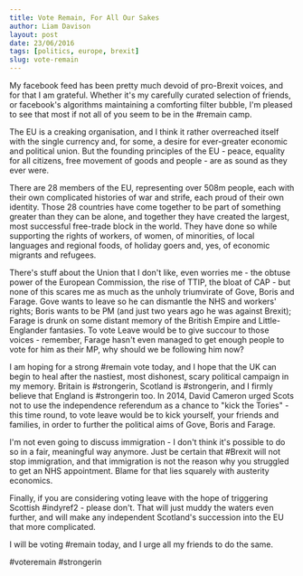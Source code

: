 ```yaml
---
title: Vote Remain, For All Our Sakes
author: Liam Davison
layout: post
date: 23/06/2016
tags: [politics, europe, brexit]
slug: vote-remain
---
```

My facebook feed has been pretty much devoid of pro-Brexit voices, and for that I am grateful. Whether it's my carefully curated selection of friends, or facebook's algorithms maintaining a comforting filter bubble, I'm pleased to see that most if not all of you seem to be in the #remain camp.

The EU is a creaking organisation, and I think it rather overreached itself with the single currency and, for some, a desire for ever-greater economic and political union. But the founding principles of the EU - peace, equality for all citizens, free movement of goods and people - are as sound as they ever were.

There are 28 members of the EU, representing over 508m people, each with their own complicated histories of war and strife, each proud of their own identity. Those 28 countries have come together to be part of something greater than they can be alone, and together they have created the largest, most successful free-trade block in the world. They have done so while supporting the rights of workers, of women, of minorities, of local languages and regional foods, of holiday goers and, yes, of economic migrants and refugees.

There's stuff about the Union that I don't like, even worries me - the obtuse power of the European Commission, the rise of TTIP, the bloat of CAP - but none of this scares me as much as the unholy triumvirate of Gove, Boris and Farage. Gove wants to leave so he can dismantle the NHS and workers' rights; Boris wants to be PM (and just two years ago he was against Brexit); Farage is drunk on some distant memory of the British Empire and Little-Englander fantasies. To vote Leave would be to give succour to those voices - remember, Farage hasn't even managed to get enough people to vote for him as their MP, why should we be following him now?

I am hoping for a strong #remain vote today, and I hope that the UK can begin to heal after the nastiest, most dishonest, scary political campaign in my memory. Britain is \#strongerin, Scotland is \#strongerin, and I firmly believe that England is \#strongerin too. In 2014, David Cameron urged Scots not to use the independence referendum as a chance to "kick the Tories" - this time round, to vote leave would be to kick yourself, your friends and families, in order to further the political aims of Gove, Boris and Farage.

I'm not even going to discuss immigration - I don't think it's possible to do so in a fair, meaningful way anymore. Just be certain that \#Brexit will not stop immigration, and that immigration is not the reason why you struggled to get an NHS appointment. Blame for that lies squarely with austerity economics.

Finally, if you are considering voting leave with the hope of triggering Scottish \#indyref2 - please don't. That will just muddy the waters even further, and will make any independent Scotland's succession into the EU that more complicated.

I will be voting \#remain today, and I urge all my friends to do the same.

\#voteremain \#strongerin